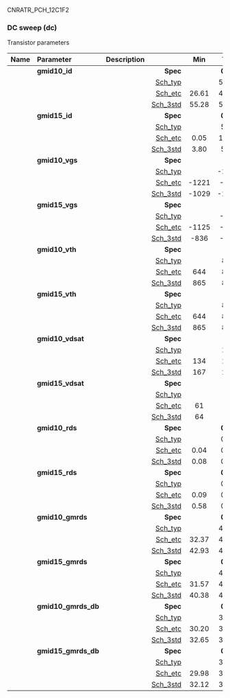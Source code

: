 CNRATR_PCH_12C1F2

### DC sweep (dc)

Transistor parameters



|**Name**|**Parameter**|**Description**| |**Min**|**Typ**|**Max**| Unit|
|:---|:---|:---|---:|:---:|:---:|:---:| ---:|
||**gmid10\_id** || **Spec**  |  | **0.00** |  | **uA** |
| | | |<a href='results/dc_Sch_typical.html'>Sch_typ</a>| | 58.52 |  | |
| | | |<a href='results/dc_Sch_etc.html'>Sch_etc</a>|26.61 | 47.63 | 102.51 | |
| | | |<a href='results/dc_Sch_mc.html'>Sch_3std</a>|55.28 | 58.20 | 61.12 | |
||**gmid15\_id** || **Spec**  |  | **0.00** |  | **uA** |
| | | |<a href='results/dc_Sch_typical.html'>Sch_typ</a>| | 5.41 |  | |
| | | |<a href='results/dc_Sch_etc.html'>Sch_etc</a>|0.05 | 11.92 | 32.88 | |
| | | |<a href='results/dc_Sch_mc.html'>Sch_3std</a>|3.80 | 5.45 | 7.09 | |
||**gmid10\_vgs** || **Spec**  |  | **0** |  | **mV** |
| | | |<a href='results/dc_Sch_typical.html'>Sch_typ</a>| | -1016 |  | |
| | | |<a href='results/dc_Sch_etc.html'>Sch_etc</a>|-1221 | -978 | -675 | |
| | | |<a href='results/dc_Sch_mc.html'>Sch_3std</a>|-1029 | -1014 | -999 | |
||**gmid15\_vgs** || **Spec**  |  | **0** |  | **mV** |
| | | |<a href='results/dc_Sch_typical.html'>Sch_typ</a>| | -821 |  | |
| | | |<a href='results/dc_Sch_etc.html'>Sch_etc</a>|-1125 | -831 | -135 | |
| | | |<a href='results/dc_Sch_mc.html'>Sch_3std</a>|-836 | -820 | -803 | |
||**gmid10\_vth** || **Spec**  |  | **0** |  | **mV** |
| | | |<a href='results/dc_Sch_typical.html'>Sch_typ</a>| | 881 |  | |
| | | |<a href='results/dc_Sch_etc.html'>Sch_etc</a>|644 | 853 | 1061 | |
| | | |<a href='results/dc_Sch_mc.html'>Sch_3std</a>|865 | 879 | 894 | |
||**gmid15\_vth** || **Spec**  |  | **0** |  | **mV** |
| | | |<a href='results/dc_Sch_typical.html'>Sch_typ</a>| | 881 |  | |
| | | |<a href='results/dc_Sch_etc.html'>Sch_etc</a>|644 | 853 | 1061 | |
| | | |<a href='results/dc_Sch_mc.html'>Sch_3std</a>|865 | 879 | 894 | |
||**gmid10\_vdsat** || **Spec**  |  | **0** |  | **mV** |
| | | |<a href='results/dc_Sch_typical.html'>Sch_typ</a>| | 169 |  | |
| | | |<a href='results/dc_Sch_etc.html'>Sch_etc</a>|134 | 164 | 175 | |
| | | |<a href='results/dc_Sch_mc.html'>Sch_3std</a>|167 | 169 | 171 | |
||**gmid15\_vdsat** || **Spec**  |  | **0** |  | **mV** |
| | | |<a href='results/dc_Sch_typical.html'>Sch_typ</a>| | 69 |  | |
| | | |<a href='results/dc_Sch_etc.html'>Sch_etc</a>|61 | 87 | 104 | |
| | | |<a href='results/dc_Sch_mc.html'>Sch_3std</a>|64 | 69 | 74 | |
||**gmid10\_rds** || **Spec**  |  | **0.00** |  | **MOhm** |
| | | |<a href='results/dc_Sch_typical.html'>Sch_typ</a>| | 0.08 |  | |
| | | |<a href='results/dc_Sch_etc.html'>Sch_etc</a>|0.04 | 0.11 | 0.20 | |
| | | |<a href='results/dc_Sch_mc.html'>Sch_3std</a>|0.08 | 0.08 | 0.08 | |
||**gmid15\_rds** || **Spec**  |  | **0.00** |  | **MOhm** |
| | | |<a href='results/dc_Sch_typical.html'>Sch_typ</a>| | 0.71 |  | |
| | | |<a href='results/dc_Sch_etc.html'>Sch_etc</a>|0.09 | 0.99 | 60.99 | |
| | | |<a href='results/dc_Sch_mc.html'>Sch_3std</a>|0.58 | 0.70 | 0.82 | |
||**gmid10\_gmrds** || **Spec**  |  | **0.00** |  | **V** |
| | | |<a href='results/dc_Sch_typical.html'>Sch_typ</a>| | 43.47 |  | |
| | | |<a href='results/dc_Sch_etc.html'>Sch_etc</a>|32.37 | 42.78 | 53.22 | |
| | | |<a href='results/dc_Sch_mc.html'>Sch_3std</a>|42.93 | 43.55 | 44.16 | |
||**gmid15\_gmrds** || **Spec**  |  | **0.00** |  | **V** |
| | | |<a href='results/dc_Sch_typical.html'>Sch_typ</a>| | 41.26 |  | |
| | | |<a href='results/dc_Sch_etc.html'>Sch_etc</a>|31.57 | 43.06 | 56.46 | |
| | | |<a href='results/dc_Sch_mc.html'>Sch_3std</a>|40.38 | 41.34 | 42.30 | |
||**gmid10\_gmrds\_db** || **Spec**  |  | **0.00** |  | **dB** |
| | | |<a href='results/dc_Sch_typical.html'>Sch_typ</a>| | 32.76 |  | |
| | | |<a href='results/dc_Sch_etc.html'>Sch_etc</a>|30.20 | 32.56 | 34.51 | |
| | | |<a href='results/dc_Sch_mc.html'>Sch_3std</a>|32.65 | 32.78 | 32.90 | |
||**gmid15\_gmrds\_db** || **Spec**  |  | **0.00** |  | **dB** |
| | | |<a href='results/dc_Sch_typical.html'>Sch_typ</a>| | 32.31 |  | |
| | | |<a href='results/dc_Sch_etc.html'>Sch_etc</a>|29.98 | 32.65 | 35.03 | |
| | | |<a href='results/dc_Sch_mc.html'>Sch_3std</a>|32.12 | 32.32 | 32.52 | |

